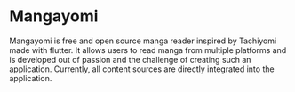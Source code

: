 # Mangayomi
Mangayomi is free and open source manga reader inspired by Tachiyomi made with flutter. It allows users to read manga from multiple platforms and is developed out of passion and the challenge of creating such an application. Currently, all content sources are directly integrated into the application.
